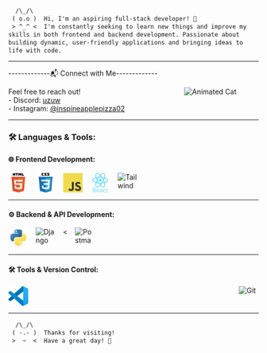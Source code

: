 ```
  /\_/\  
 ( o.o )  Hi, I'm an aspiring full-stack developer! 🚀
 > ^_^ <  I'm constantly seeking to learn new things and improve my skills in both frontend and backend development. Passionate about building dynamic, user-friendly applications and bringing ideas to life with code.
```

---

-------------📬 Connect with Me-------------
<p style="display: flex; justify-content: space-between; width: 100%;">
  <span style="text-align: left;">
    Feel free to reach out!<br>
    - Discord: <a href="https://discord.gg/uzuw">uzuw</a><br>
    - Instagram: <a href="https://www.instagram.com/inspineapplepizza02">@inspineapplepizza02</a>
  </span>
  <img src="https://media4.giphy.com/media/v1.Y2lkPTc5MGI3NjExOHNxcjFmb2NmdjVxcWp6NXdtYnJpZHEya205cGZsMnEyZXBxbjg4YyZlcD12MV9pbnRlcm5hbF9naWZfYnlfaWQmY3Q9Zw/nFLW7PNGgN3lI68rdv/giphy.gif" width="150" alt="Animated Cat">
</p>


---

### 🛠️ Languages & Tools:

#### 🌐 Frontend Development:
<p align="left" style="display: flex; gap: 15px;">
  <img src="https://raw.githubusercontent.com/devicons/devicon/master/icons/html5/html5-original-wordmark.svg" alt="HTML" width="40" height="40"/> 
   <img src="https://raw.githubusercontent.com/devicons/devicon/master/icons/css3/css3-original-wordmark.svg" alt="CSS" width="40" height="40"/> 
  <img src="https://raw.githubusercontent.com/devicons/devicon/master/icons/javascript/javascript-original.svg" alt="JavaScript" width="40" height="40"/> 
   <img src="https://raw.githubusercontent.com/devicons/devicon/master/icons/react/react-original-wordmark.svg" alt="React" width="40" height="40"/> 
   <img src="https://www.vectorlogo.zone/logos/tailwindcss/tailwindcss-icon.svg" alt="Tailwind" width="40" height="40"/> 
</p>

---

#### ⚙️ Backend & API Development:
<p align="left" style="display: flex; gap: 15px;">
  <img src="https://raw.githubusercontent.com/devicons/devicon/master/icons/python/python-original.svg" alt="Python" width="40" height="40"/> 
  <img src="https://cdn.worldvectorlogo.com/logos/django.svg" alt="Django" width="40" height="40
  <img src="https://raw.githubusercontent.com/devicons/devicon/master/icons/nodejs/nodejs-original.svg" alt="Node.js" width="40" height="40"/> 
  <<img src="https://www.vectorlogo.zone/logos/getpostman/getpostman-icon.svg" alt="Postman" width="40" height="40"/> 
</p>

---

#### 🛠️ Tools & Version Control:
<p align="left" style="display: flex; gap: 15px; justify-content: space-between;">
  <img src="https://raw.githubusercontent.com/devicons/devicon/master/icons/vscode/vscode-original.svg" alt="VS Code" width="40" height="40"/> 
  <img src="https://www.vectorlogo.zone/logos/git-scm/git-scm-icon.svg" alt="Git" width="40" height="40"/> 
</p>

---

```
  /\_/\  
 ( -.- )  Thanks for visiting!
 >  ~  <  Have a great day! 🚀
```

